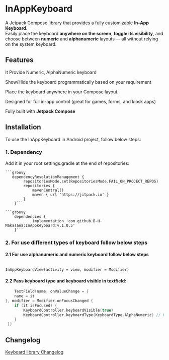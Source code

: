 # InAppKeyboard

A Jetpack Compose library that provides a fully customizable **In-App Keyboard**.  
Easily place the keyboard **anywhere on the screen**, **toggle its visibility**, and choose between **numeric** and **alphanumeric** layouts — all without relying on the system keyboard.

## Features

It Provide Numeric, AlphaNumeric keyboard

Show/Hide the keyboard programmatically based on your requirement

Place the keyboard anywhere in your Compose layout.

Designed for full in-app control (great for games, forms, and kiosk apps)

Fully built with **Jetpack Compose**
## Installation

To use the InAppKeyboard in Android project, follow below steps:

### 1. Dependency
Add it in your root settings.gradle at the end of repositories:
```
```groovy
   dependencyResolutionManagement {
		repositoriesMode.set(RepositoriesMode.FAIL_ON_PROJECT_REPOS)
		repositories {
			mavenCentral()
			maven { url 'https://jitpack.io' }
		}
	}```

```groovy
    dependencies {
	        implementation 'com.github.B-H-Makasana:InAppKeyboard:v.1.0.5'
	}```
```

### 2. For use different types of keyboard follow below steps

#### 2.1 For use alphanumeric and numeric keyboard follow below steps 
```kotlin, Put InAppKeyboardView in you layout where keyboard need to display

InAppKeyboardView(activity = view, modifier = Modifier)

``` 
#### 2.2 Pass keyboard type and keyboard visible in textfield:
```kotlin
    TextField(name, onValueChange = {
    name = it
}, modifier = Modifier.onFocusChanged {
    if (it.isFocused) {
        KeyboardController.keyboardVisible(true)
        KeyboardController.keyboardType(KeyboardType.AlphaNumeric) // Pass keyboard tupe Numeric is numeric keyboard needs to display
    }
 })
```

## Changelog
[Keyboard library Changelog](./CHANGELOG.md)